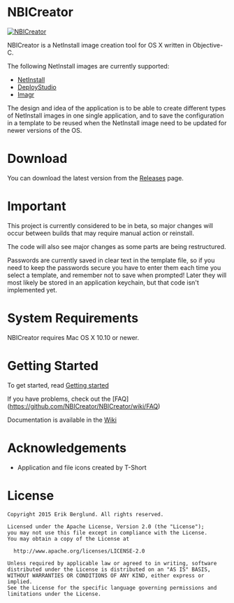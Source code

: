 # NBICreator

[![NBICreator](https://raw.githubusercontent.com/NBICreator/NBICreator/master/GitHub%20Resources/NBICreatorIconGitHubBanner_text.png)](https://github.com/NBICreator/NBICreator/releases)

NBICreator is a NetInstall image creation tool for OS X written in Objective-C.

The following NetInstall images are currently supported:
* [NetInstall](https://github.com/NBICreator/NBICreator/wiki/NetInstall)
* [DeployStudio](https://github.com/NBICreator/NBICreator/wiki/DeployStudio)
* [Imagr](https://github.com/NBICreator/NBICreator/wiki/Imagr)

The design and idea of the application is to be able to create different types of NetInstall images in one single application, and to save the configuration in a template to be reused when the NetInstall image need to be updated for newer versions of the OS.

# Download

You can download the latest version from the [Releases](https://github.com/NBICreator/NBICreator/releases) page.

# Important

This project is currently considered to be in beta, so major changes will occur between builds that may require manual action or reinstall.

The code will also see major changes as some parts are being restructured.

Passwords are currently saved in clear text in the template file, so if you need to keep the passwords secure you have to enter them each time you select a template, and remember not to save when prompted! Later they will most likely be stored in an application keychain, but that code isn't implemented yet.

# System Requirements

NBICreator requires Mac OS X 10.10 or newer.

# Getting Started

To get started, read [Getting started](https://github.com/NBICreator/NBICreator/wiki/Getting-started)

If you have problems, check out the [FAQ] (https://github.com/NBICreator/NBICreator/wiki/FAQ)

Documentation is available in the [Wiki](https://github.com/NBICreator/NBICreator/wiki)

# Acknowledgements
* Application and file icons created by T-Short

# License
    Copyright 2015 Erik Berglund. All rights reserved.
    
    Licensed under the Apache License, Version 2.0 (the "License");
    you may not use this file except in compliance with the License.
    You may obtain a copy of the License at
    
      http://www.apache.org/licenses/LICENSE-2.0
    
    Unless required by applicable law or agreed to in writing, software
    distributed under the License is distributed on an "AS IS" BASIS,
    WITHOUT WARRANTIES OR CONDITIONS OF ANY KIND, either express or implied.
    See the License for the specific language governing permissions and
    limitations under the License.
